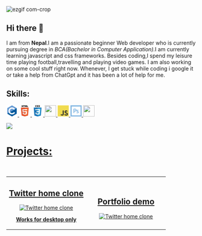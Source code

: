 ![ezgif com-crop](https://user-images.githubusercontent.com/115239975/222319948-16b075b9-969d-428d-b99f-07769cf1709c.gif)
<h2 >Hi there 👋</h2>
<p>I am from <b>Nepal</b>.I am a passionate beginner Web developer who is currently pursuing degree in <i>BCA(Bachelor in Computer Application).</i>I am currently learning javascript and css frameworks. Besides coding,I spend my leisure time playing football,travelling and playing video games. I am also working on some cool stuff right now. Whenever, I get stuck while coding i google it or take a help from ChatGpt and it has been a lot of help for me.</p>
<h2>Skills:</h2>
<a href="#"><img src="https://raw.githubusercontent.com/devicons/devicon/master/icons/c/c-original.svg" height="30" width="30"</a>
<a href="#"><img src="https://raw.githubusercontent.com/devicons/devicon/master/icons/html5/html5-original-wordmark.svg" height="30" width="30"</a>
<a href="#"><img src="https://raw.githubusercontent.com/devicons/devicon/master/icons/css3/css3-original-wordmark.svg" height="30" width="30"</a>
<a href="#"><img src="https://www.vectorlogo.zone/logos/tailwindcss/tailwindcss-icon.svg" height="30" width="30"</a>
<a href="#"><img src="https://raw.githubusercontent.com/devicons/devicon/master/icons/javascript/javascript-original.svg" height="30" width="30"</a>
<a href="#"><img src="https://raw.githubusercontent.com/devicons/devicon/master/icons/photoshop/photoshop-line.svg" height="30" width="30"</a> 
<a href="#"><img src="https://download.blender.org/branding/community/blender_community_badge_white.svg" height="30" width="30"</a><br>
<p><img src="https://github-readme-stats-8qyt-git-master-ishuduwal.vercel.app/api?username=ishuduwal"></p>
<h1>Projects:</h1>
<br>
 <div align="center">
 <table>
   <tr>
     <td width="50%">
       <h2 align="center">Twitter home clone</h2>
       <div align="center">
         <a href="https://ishuduwal.github.io/twitterclone/" target="_blank"><img src="https://user-images.githubusercontent.com/115239975/222655657-78ea36f7-a5af-4646-add3-25d4c1f6df82.jpg" width="400" alt="Twitter home clone"></a>
        <p><b>Works for desktop only</b></p>
        </td>
      <td width="50%">
       <h2 align="center">Portfolio demo</h2>
       <div align="center">
         <a href="https://ishuduwal.github.io/portfolio-demo/" target="_blank"><img src="https://user-images.githubusercontent.com/115239975/222656885-4ea15d40-a999-4237-9062-ba21d7253f71.jpg" width="400" alt="Twitter home clone"></a>
    </td>
 </table>
                                                                                   

